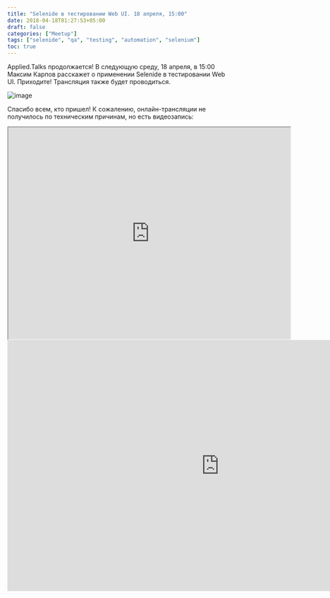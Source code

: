 ```yaml
---
title: "Selenide в тестировании Web UI. 18 апреля, 15:00"
date: 2018-04-18T01:27:53+05:00
draft: false
categories: ["Meetup"]
tags: ["selenide", "qa", "testing", "automation", "selenium"]
toc: true
---
```


Applied.Talks продолжается! 
В следующую среду, 18 апреля, в 15:00 Максим Карпов расскажет о применении Selenide в тестировании Web UI. Приходите! 
Трансляция также будет проводиться.

![image](images/20180418_image.jpg)
<!--more-->

Спасибо всем, кто пришел! К сожалению, онлайн-трансляции не получилось по техническим причинам, но есть видеозапись:

<iframe src="https://drive.google.com/file/d/12gJQNGs7pcjZaJTn6amzKXSaY-ciUbMu/preview" width="640" height="480"></iframe>


<iframe src="https://docs.google.com/presentation/d/e/2PACX-1vSdZyuODIRlN8EW2zAAzyUpAdO8H3-gOPE0Kc7UWT0a3du3fzen0uV7WWal6XLkCu8webiEskzR_FXt/embed?start=false&loop=true&delayms=10000" frameborder="0" width="960" height="569" allowfullscreen="true" mozallowfullscreen="true" webkitallowfullscreen="true"></iframe>